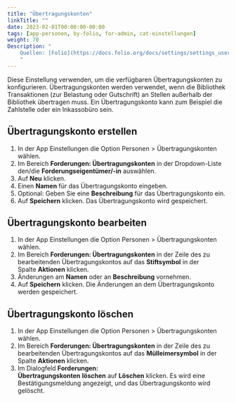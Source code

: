 ```yaml
---
title: "Übertragungskonten"
linkTitle: ""
date: 2023-02-01T00:00:00-00:00
tags: [app-personen, by-folio, for-admin, cat-einstellungen]
weight: 70
Description: "
    Quellen: [Folio](https://docs.folio.org/docs/settings/settings_users/settings_users/#settings--users--transfer-accounts) <!-- & [GBV](https://info.gebev.de/pages/viewpage.action?pageId=841809955) -->
    "
---
```


Diese Einstellung verwenden, um die verfügbaren Übertragungskonten zu konfigurieren. Übertragungskonten werden verwendet, wenn die Bibliothek Transaktionen (zur Belastung oder Gutschrift) an Stellen außerhalb der Bibliothek übertragen muss. Ein Übertragungskonto kann zum Beispiel die Zahlstelle oder ein Inkassobüro sein.

## Übertragungskonto erstellen

1.  In der App Einstellungen die Option Personen > Übertragungskonten wählen.
2.  Im Bereich **Forderungen: Übertragungskonten** in der Dropdown-Liste den/die **Forderungseigentümer/-in** auswählen.
3.  Auf **Neu** klicken.
4.  Einen **Namen** für das Übertragungskonto eingeben.
5.  Optional: Geben Sie eine **Beschreibung** für das Übertragungskonto ein.
6.  Auf **Speichern** klicken. Das Übertragungskonto wird gespeichert.

## Übertragungskonto bearbeiten

1.  In der App Einstellungen die Option Personen > Übertragungskonten wählen.
2.  Im Bereich **Forderungen: Übertragungskonten** in der Zeile des zu bearbeitenden Übertragungskontos auf das **Stiftsymbol** in der Spalte **Aktionen** klicken.
3.  Änderungen am **Namen** oder an **Beschreibung** vornehmen.
4.  Auf **Speichern** klicken. Die Änderungen an dem Übertragungskonto werden gespeichert.

## Übertragungskonto löschen

1.  In der App Einstellungen die Option Personen > Übertragungskonten wählen.
2.  Im Bereich **Forderungen: Übertragungskonten** in der Zeile des zu bearbeitenden Übertragungskontos auf das **Mülleimersymbol** in der Spalte **Aktionen** klicken.
3.  Im Dialogfeld **Forderungen: Übertragungskonten** **löschen** auf **Löschen** klicken. Es wird eine Bestätigungsmeldung angezeigt, und das Übertragungskonto wird gelöscht.
